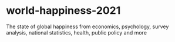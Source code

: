 # world-happiness-2021
The state of global happiness from economics, psychology, survey analysis, national statistics, health, public policy and more
